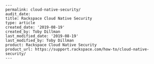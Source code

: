     ---
    permalink: cloud-native-security/
    audit_date:
    title: Rackspace Cloud Native Security
    type: article
    created_date: '2019-08-19'
    created_by: Toby Dillman
    last_modified_date: '2019-08-19'
    last_modified_by: Toby Dillman
    product: Rackspace Cloud Native Security
    product_url: https://support.rackspace.com/how-to/cloud-native-security/
    ---
